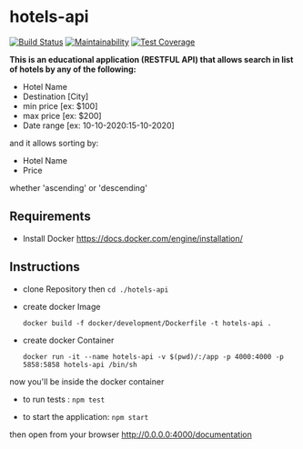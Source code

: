 # hotels-api

[![Build Status](https://travis-ci.org/IslamWahid/hotels-api.svg?branch=master)](https://travis-ci.org/IslamWahid/hotels-api)
[![Maintainability](https://api.codeclimate.com/v1/badges/50b42b563c3ca288a655/maintainability)](https://codeclimate.com/github/IslamWahid/hotels-api/maintainability)
[![Test Coverage](https://api.codeclimate.com/v1/badges/50b42b563c3ca288a655/test_coverage)](https://codeclimate.com/github/IslamWahid/hotels-api/test_coverage)

**This is an educational application (RESTFUL API) that allows search in list of hotels by any of the following:**

* Hotel Name
* Destination [City]
* min price [ex: $100]
* max price [ex: $200]
* Date range [ex: 10-10-2020:15-10-2020]

and it allows sorting by:

* Hotel Name
* Price

whether 'ascending' or 'descending'

## Requirements

* Install Docker <https://docs.docker.com/engine/installation/>

## Instructions

* clone Repository then `cd ./hotels-api`

* create docker Image

      docker build -f docker/development/Dockerfile -t hotels-api .

* create docker Container

      docker run -it --name hotels-api -v $(pwd)/:/app -p 4000:4000 -p 5858:5858 hotels-api /bin/sh

now you'll be inside the docker container

* to run tests : `npm test`

* to start the application: `npm start`

then open from your browser <http://0.0.0.0:4000/documentation>
